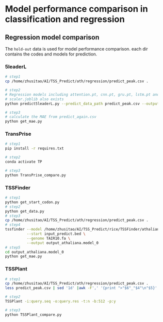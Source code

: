 # Model performance comparison in classification and regression


## Regression model comparison
The `hold-out` data is used for model performance comparison. each dir contains the codes and models for prediction.

### 5leaderL

```bash
# step1
cp /home/zhusitao/AI/TSS_Predict/ath/regression/predict_peak.csv .

# step2
# Regression models including attention.pt, cnn.pt, gru.pt, lstm.pt and resnet.pt should exist in current dir
# scaler.joblib also exists
python predict5leaderL.py --predict_data_path predict_peak.csv --output predict_again.csv

# step3
# calculate the MAE from predict_again.csv
python get_mae.py
```

### TransPrise

```bash
# step1
pip install -r requires.txt

# step2 
conda activate TP

# step3
python TransPrise_compare.py
```


### TSSFinder

```bash
# step1
python get_start_codon.py
# step2
python get_data.py
# step3
cp /home/zhusitao/AI/TSS_Predict/ath/regression/predict_peak.csv .
# step4
tssfinder --model /home/zhusitao/AI/TSS_Predict/rice/TSSFinder/athaliana/athaliana.0 \
          --start input_predict.bed \
          --genome TAIR10.fa \
          --output output_athaliana.model_0
# step5 
cd output_athaliana.model_0
python get_mae.py
```

### TSSPlant

```bash
# step1
cp /home/zhusitao/AI/TSS_Predict/ath/regression/predict_peak.csv .
less predict_peak.csv | sed '1d' |awk -F',' '{print ">"$6"_"$4"\n"$5}' > query.seq

# step2
TSSPlant -i:query.seq -o:query.res -t:n -b:512 -p:y 

# step3
python TSSPlant_compare.py
```
